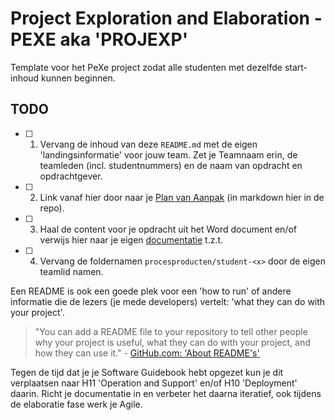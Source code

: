 # Project Exploration and Elaboration - PEXE aka 'PROJEXP'

Template voor het PeXe project zodat alle studenten met dezelfde start-inhoud kunnen beginnen.

## TODO

- [ ] 1. Vervang de inhoud van deze `README.md` met de eigen 'landingsinformatie' voor jouw team. Zet je Teamnaam erin, de teamleden (incl. studentnummers) en de naam van opdracht en opdrachtgever.
- [ ] 2. Link vanaf hier door naar je [Plan van Aanpak](/procesproducten/plan-van-aanpak) (in markdown hier in de repo).
- [ ] 3. Haal de content voor je opdracht uit het Word document en/of verwijs hier naar je eigen [documentatie](https://aim-ene.github.io/pexe/docs/Projectresultaat/SoftwareGuidebook#github-pages) t.z.t.
- [ ] 4. Vervang de foldernamen `procesproducten/student-<x>` door de eigen teamlid namen.

Een README is ook een goede plek voor een 'how to run' of andere informatie die de lezers (je mede developers) vertelt: 'what they can do with your project'.

> "You can add a README file to your repository to tell other people why your project is useful, what they can do with your project, and how they can use it." - [GitHub.com: 'About README's'](https://docs.github.com/en/repositories/managing-your-repositorys-settings-and-features/customizing-your-repository/about-readmes)

Tegen de tijd dat je je Software Guidebook hebt opgezet kun je dit verplaatsen naar H11 'Operation and Support' en/of H10 'Deployment' daarin. Richt je documentatie in en verbeter het daarna iteratief, ook tijdens de elaboratie fase werk je Agile.
